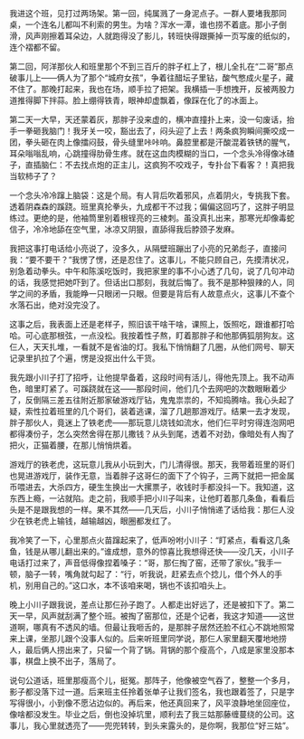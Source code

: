 我进这个班，见打过两场架。第一回，纯属溅了一身泥点子。一群人要堵我那同桌，一个连名儿都叫不利索的男生。为啥？浑水一潭，谁也捞不着底。那小子倒滑，风声刚擦着耳朵边，人就跑得没了影儿，转班快得跟撕掉一页写废的纸似的，连个褶都不留。

第二回，阿洋那伙人和班里那个不到三百斤的胖子杠上了，根儿全扎在“二哥”那点破事儿上——俩人为了那个“城府女孩”，争着往醋坛子里钻，酸气憋成火星子，藏不住了。那晚打起来，我也在场，顺手拉了把架。我横插一手想拽开，反被两股力道推得脚下拌蒜。脸上绷得铁青，眼神却虚飘着，像踩在化了的冰面上。

第二天一大早，天还蒙着灰，那胖子没来虚的，横冲直撞扑上来，没一句废话，抬手一拳砸我脑门！我牙关一咬，豁出去了，闷头迎了上去！两条疯狗瞬间撕咬成一团，拳头砸在肉上像擂闷鼓，骨头缝里咔咔响。鼻腔里都是汗酸混着铁锈的腥气，耳朵嗡嗡乱响，心跳撞得肋骨生疼。就在这血肉模糊的当口，一个念头冷得像冰碴子，直插脑仁：不去找点炮的正主儿，这疯狗不咬戏子，专扑台下看客？！真把我当软柿子了？

一个念头冷冷蹿上脑袋：这是个局。有人背后吹着邪风，点着阴火，专挑我下套。透着阴森森的蹊跷。班里真抡拳头，九成都干不过我；偏偏这回巧了，这胖子明显练过。更绝的是，他袖筒里别着根锃亮的三棱刺。虽没真扎出来，那寒光却像毒蛇信子，冷冷地舔在空气里，冰凉又阴狠，直舔得我后脖颈子发麻。

我把这事打电话给小亮说了，没多久，从隔壁班蹦出了小亮的兄弟彪子，直接问我：“要不要干？”我愣了愣，还是忍住了。这事儿，不能只顾自己，先摸清状况，别急着动拳头。中午和陈溪吃饭时，我把家里的事不小心透了几句，说了几句冲动的话，我感觉把她吓到了。但话出口那刻，我就后悔了。我不是那种狠辣的人，同学之间的矛盾，我能睁一只眼闭一只眼。但要是背后有人故意点火，这事儿不查个水落石出，绝对没完没了。

这事之后，我表面上还是老样子，照旧该干啥干啥，课照上，饭照吃，跟谁都打哈哈。可心底那根弦，一点没松。我按着性子熬，盯着那胖子和他那俩狐朋狗友。这仨人，天天扎堆，一看就不是省油的灯。我私下悄悄翻了几圈，从他们网号、聊天记录里扒拉了个遍，愣是没抠出什么干货。

我先跟小川子打了招呼，让他提早备着，这段时间有活儿，得他先顶上。我不动声色，暗里盯紧了。可蹊跷就在这——那段时间，他们几个去网吧的次数眼瞅着少了，反倒隔三差五往附近那家破游戏厅钻，鬼鬼祟祟的，不知捣腾啥。我心头起了疑，索性拉着班里的几个哥们，装着逃课，溜了几趟那游戏厅。结果一去才发现，胖子那伙人，竟迷上了铁老虎——那玩意儿烧钱如流水，他们仨平时穷得连泡网吧都得凑份子，怎么突然舍得在那儿撒钱？从头到尾，透着不对劲，像暗处有人掏了把火，正猫着腰，在那儿悄悄烘着。

游戏厅的铁老虎，这玩意儿我从小玩到大，门儿清得很。那天，我带着班里的哥们也晃进游戏厅，装作无意，当着胖子这哥仨的面下了个钩子，三两下就把一把金属币喂进去，大杀四方，硬生生换出一大摞票子，收钱时手都没抖一下。我知道，这东西上瘾，一沾就陷。走之前，我顺手把小川子叫来，让他盯着那几条鱼，看看后头是不是跟我想的一样。果不其然——几天后，小川子悄悄递了话给我：那仨人没少在铁老虎上输钱，越输越凶，眼圈都发红了。

我冷笑了一下，心里那点火苗蹿起来了，低声吩咐小川子：“盯紧点，看看这几条鱼，钱是从哪儿翻出来的。”谁成想，意外的惊喜比我想得还快——没几天，小川子电话打过来了，声音低得像捏着嗓子：“哥，那仨掏了窑，还带了家伙。”我手一顿，脑子一转，嘴角就勾起了：“行，听我说，赶紧去点个捻儿，借个外人的手机，别用自己的。”这口水，本不该咱来喝，锅也不该扣咱头上。

晚上小川子跟我说，差点让那仨孙子跑了。人都走出好远了，还是被扣下了。第二天一早，风声就刮满了整个班。被掏了窑那位，还是个记者，我这才知道——这世道啊，哪真有不透风的墙。但最让我咂舌的，是那胖子居然还脸不红心不跳地照常来上课，坐那儿跟个没事人似的。后来听班里同学说，那仨人家里翻天覆地地捞人，最后俩人捞出来了，只留一个背了锅。背锅的那个瘦高个，八成是家里没那本事，棋盘上换不出子，落局了。

说句公道话，班里那瘦高个儿，挺冤。那阵子，他像被空气吞了，整整一个多月，影子都没落下过一道。后来班主任拎着张单子让我们签名，我也跟着签了，只是字写得很小，小到像不愿沾边似的。再后来，他还真回来了，风平浪静地坐回座位，像啥都没发生。毕业之后，倒也没掉坑里，顺利去了我三姑那藤缠蔓绕的公司。这事儿，我心里就透亮了——兜兜转转，到头来露头的，是你啊，我那位“好三姑”。